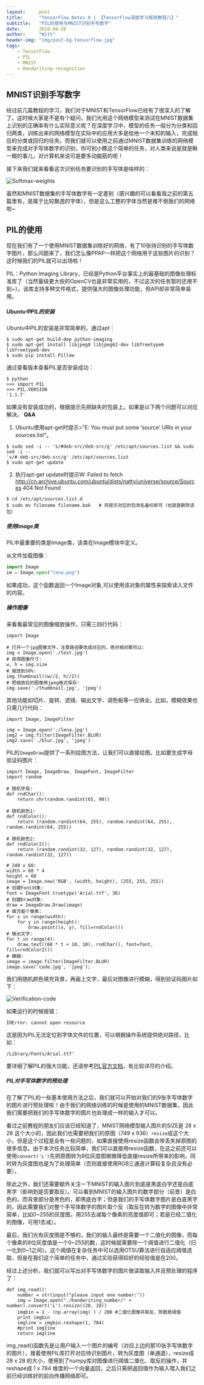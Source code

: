 ```yaml
---
layout:     post
title:      "TensorFlow Notes 8 | 【TensorFlow深度学习框架教程八】"
subtitle:   "PIL的使用与MNIST识别手写数字"
date:       2018-04-28
author:     "Witt"
header-img: "img/post-bg-tensorflow.jpg"
tags:
    - TensorFlow
    - PIL
    - MNIST
    - Handwriting-recognition
---
```


## MNIST识别手写数字
经过前几篇教程的学习，我们对于MNIST和TensorFlow已经有了很深入的了解了。这时候大家是不是有个疑问，我们光用这个网络模型来测试在MNIST数据集上识别的正确率有什么实际意义呢？在深度学习中，模型的任务一般分为分类和回归两类，训练出来的网络模型在实际中的应用大多是给他一个未知的输入，完成相应的分类或回归的任务。而我们就可以使用之前通过MNIST数据集训练的网络模型来完成对手写体数字的识别，你可别小瞧这个简单的任务，对人类来说是就是瞅一眼的事儿，对计算机来说可是要多动脑筋的呢！

接下来我们就来看看这次识别任务要识别的手写体是啥样的：

![Softmax-weights](/img/in-post/tensorflow-mnist-handwriting-recognition/handwriting0-9.jpg)

虽然和MNIST数据集的手写体数字有一定差别（感兴趣的可以看看我之前的第五篇里有，是属于比较飘逸的字体），但是这么工整的字体当然是难不倒我们的网络啦~

## PIL的使用
现在我们有了一个使用MNIST数据集训练好的网络，有了10张待识别的手写体数字图片，那么问题来了，我们怎么像PPAP一样把这个网络用于这些图片的识别？这时候我们的PIL就可以出场啦！

PIL：Python Imaging Library，已经是Python平台事实上的最基础的图像处理标准库了（当然量级更大些的OpenCV也是非常实用的，不过这次的任务暂时还用不到~）。该库支持多种文件格式，提供强大的图像处理功能，但API却非常简单易用。

##### Ubuntu中PIL的安装
Ubuntu中PIL的安装是非常简单的，通过apt：
```
$ sudo apt-get build-dep python-imaging
$ sudo apt-get install libjpeg8 libjpeg62-dev libfreetype6 libfreetype6-dev
$ sudo pip install Pillow
```
通过查看版本查看PIL是否安装成功：
```
$ python
>>> import PIL
>>> PIL.VERSION
'1.1.7'
```
如果没有安装成功的，根据提示先把缺失的包装上。如果是以下两个问题可以对应解决。
**Q&A**
1. Ubuntu使用apt-get时提示>”E: You must put some ‘source’ URIs in your sources.list”。
```
$ sudo sed -i -- 's/#deb-src/deb-src/g' /etc/apt/sources.list && sudo sed -i -- 
's/# deb-src/deb-src/g' /etc/apt/sources.list
$ sudo apt-get update
```
2. 执行apt-get update时提示W: Failed to fetch http://cn.archive.ubuntu.com/ubuntu/dists/natty/universe/source/Sources  404  Not Found  
```
$ cd /etc/apt/sources.list.d
$ sudo mv filename filename.bak   # 将提示对应的包改名备份即可（也就是删除该包）
```

##### 使用Image类
PIL中最重要的类是Image类，该类在Image模块中定义。

从文件加载图像：
```python
import Image
im = Image.open("lena.png")
```
如果成功，这个函数返回一个Image对象,可以使用该对象的属性来探索读入文件的内容。

##### 操作图像
来看看最常见的图像缩放操作，只需三四行代码：
```
import Image

# 打开一个jpg图像文件，注意路径要改成对应的，绝对相对都可以:
img = Image.open('./test.jpg')
# 获得图像尺寸:
w, h = img.size
# 缩放到50%:
img.thumbnail((w//2, h//2))
# 把缩放后的图像用jpeg格式保存:
img.save('./thumbnail.jpg', 'jpeg')
```
其他功能如切片、旋转、滤镜、输出文字、调色板等一应俱全。比如，模糊效果也只需几行代码：
```
import Image, ImageFilter

img = Image.open('./lena.jpg')
img2 = img.filter(ImageFilter.BLUR)
img2.save('./blur.jpg', 'jpeg')
```
PIL的`ImageDraw`提供了一系列绘图方法，让我们可以直接绘图。比如要生成字母验证码图片：
```
import Image, ImageDraw, ImageFont, ImageFilter
import random

# 随机字母:
def rndChar():
    return chr(random.randint(65, 90))

# 随机颜色1:
def rndColor():
    return (random.randint(64, 255), random.randint(64, 255), random.randint(64, 255))

# 随机颜色2:
def rndColor2():
    return (random.randint(32, 127), random.randint(32, 127), random.randint(32, 127))

# 240 x 60:
width = 60 * 4
height = 60
image = Image.new('RGB', (width, height), (255, 255, 255))
# 创建Font对象:
font = ImageFont.truetype('Arial.ttf', 36)
# 创建Draw对象:
draw = ImageDraw.Draw(image)
# 填充每个像素:
for x in range(width):
    for y in range(height):
        draw.point((x, y), fill=rndColor())
# 输出文字:
for t in range(4):
    draw.text((60 * t + 10, 10), rndChar(), font=font, fill=rndColor2())
# 模糊:
image = image.filter(ImageFilter.BLUR)
image.save('code.jpg', 'jpeg');
```
我们用随机颜色填充背景，再画上文字，最后对图像进行模糊，得到验证码图片如下：

![Verification-code](/img/in-post/tensorflow-mnist-handwriting-recognition/verification-code.jpg)

如果运行的时候报错：
```
IOError: cannot open resource
```
这是因为PIL无法定位到字体文件的位置，可以根据操作系统提供绝对路径，比如：
```
/Library/Fonts/Arial.ttf'
```
要详细了解PIL的强大功能，还请参考[PIL官方文档](http://effbot.org/imagingbook/)，有比较详尽的介绍。

##### PIL对手写体数字的预处理
在了解了PIL的一些基本使用方法之后，我们就可以开始对我们的9张手写体数字的图片进行预处理啦！由于我们的网络训练的时候是使用的MNIST数据集，因此我们需要把我们的手写体数字的图片也处理成一样的输入才可以。

看过之前教程的朋友们应该已经知道了，MNIST网络模型输入图片的SIZE是 28 x 28 这个大小的，因此我们也需要把我们的原图（749 x 936）`resize`成这个大小，但是这个过程是会有一些问题的，如果直接使用resize函数会带丢失掉原图的很多信息。由于本次任务比较简单，我们可以直接用resize函数，在这之前还可以使用`convert('L')`先把原图转为8位灰度图微微降低直接resize所带来的影响，同时转为灰度图也是为了处理简单（否则直接使用RGB三通道计算较复杂且没有必要）。

除此之外，我们还需要额外关注一下MNIST的输入图片到底是黑底白字还是白底黑字（影响到是否要取反）。可以看到MNIST的输入图片的数字部分（前景）是白色的，而背景部分是黑色的，即黑底白字；但是我们的手写体数字图片是白底黑字的，因此需要我们对整个手写体数字的图片取个反（取反在转为数字的图像中非常简单，比如0~255的灰度图，用255去减每个像素的亮度值即可；若是已经二值化的图像，可用1去减）。

最后，我们光有灰度图是不够的，我们的输入最终是需要一个二值化的图像，而每个像素的8位灰度值是一个0~255的数，这时候就需要除一个阈值进行二值化（归一化到0~1之间）。这个阈值在复杂任务中可以选用OTSU算法进行自适应阈值选取，但是在我们这个简单的任务中，通过实验获得较好的经验值是在200。

经过上述分析，我们就可以写出对手写体数字的图片做读取输入并且预处理的程序了：
```
def img_read():
    number = str(input("please input one number:"))
    img = Image.open("./handwriting_number/" + number).convert('L').resize((28, 28))
    imgbin = 1 - (np.array(img) ) / 200	#二值化图像并取反，除数是阈值
    print imgbin
    imgline = imgbin.reshape(1, 784)
    #print imgline
    return imgline
```
img_read()函数先是让用户输入一个图片的编号（对应上边的那10张手写体数字的图片），接着使用PIL库打开对应待识别图片，转为灰度图（单通道），resize成 28 x 28 的大小，使用到了numpy库对图像进行阈值二值化、取反的操作，并reshape成 1 x 784 维度的一个向量返回，之后只需把返回值作为输入喂入我们之前已经训练好的前向传播网络即可。